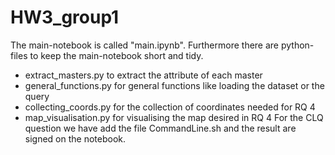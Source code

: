 # HW3_group1

The main-notebook is called "main.ipynb".
Furthermore there are python-files to keep the main-notebook short and tidy.
- extract_masters.py to extract the attribute of each master
- general_functions.py for general functions like loading the dataset or the query
- collecting_coords.py for the collection of coordinates needed for RQ 4
- map_visualisation.py for visualising the map desired in RQ 4
For the CLQ question we have add the file CommandLine.sh and the result are signed on the notebook.

